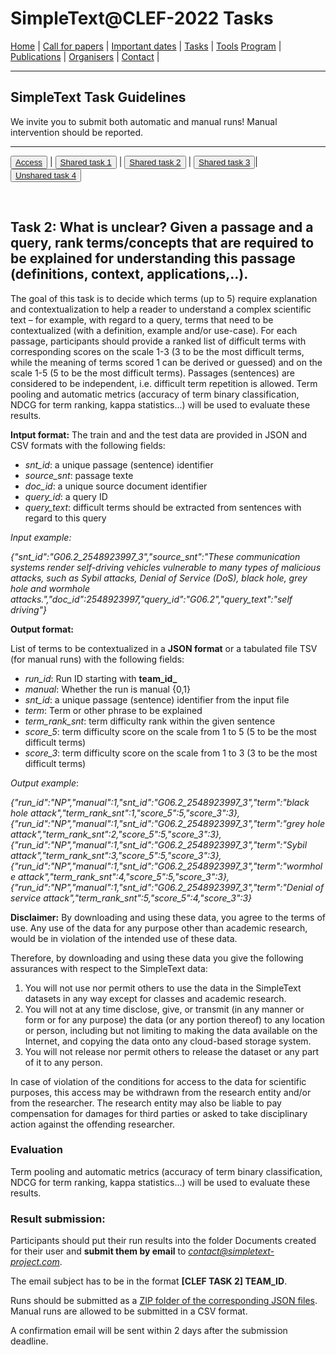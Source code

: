 # SimpleText@CLEF-2022 Tasks

[Home](./) | [Call for papers](./CFP) | [Important dates](./dates) | [Tasks](./tasks)  | [Tools](./tools) 
[Program](./program) | [Publications](./publications) | [Organisers](./organisers) | [Contact](./contact) |


---

## SimpleText Task Guidelines

We invite you to submit both automatic and manual runs! Manual intervention should be reported.

---

<button>[Access](./tasks)</button> | <button>[Shared task 1](./task1)</button> | <button>[Shared task 2](./task2)</button> | <button>[Shared task 3](./task3)</button>| <button>[Unshared task 4](./task4)</button>

<br>

## Task 2: What is unclear? Given a passage and a query, rank terms/concepts that are required to be explained for understanding this passage (definitions, context, applications,..).

The goal of this task is to decide which terms (up to 5) require explanation and contextualization to help a reader to understand a complex scientific text – for example, with regard to a query, terms that need to be contextualized (with a definition, example and/or use-case). 
For each passage, participants should provide a ranked list of difficult terms with corresponding scores on the scale 1-3 (3 to be the most difficult terms, while the meaning of terms scored 1 can be derived or guessed) and on the scale 1-5 (5 to be the most difficult terms). 
Passages (sentences) are considered to be independent, i.e. difficult term repetition is allowed. Term pooling and automatic metrics (accuracy of term binary classification, NDCG for term ranking, kappa statistics...) will be used to evaluate these results.

**Intput format:** 
The train and and the test data are provided in JSON and CSV formats with the following fields:
* *snt_id*: a unique passage (sentence) identifier
* *source_snt*: passage texte
* *doc_id*: a unique source document identifier
* *query_id*: a query ID
* *query_text*: difficult terms should be extracted from sentences with regard to this query

*Input example:*

*{"snt_id":"G06.2_2548923997_3","source_snt":"These communication systems render self-driving vehicles vulnerable to many types of malicious attacks, such as Sybil attacks, Denial of Service (DoS), black hole, grey hole and wormhole attacks.","doc_id":2548923997,"query_id":"G06.2","query_text":"self driving"}*

**Output format:** 

List of terms to be contextualized in a **JSON format** or a tabulated file TSV (for manual runs) with the following fields:
* *run_id*: Run ID starting with **team_id_**
* *manual*: Whether the run is manual {0,1}
* *snt_id*: a unique passage (sentence) identifier from the input file 
* *term*: Term or other phrase to be explained
* *term_rank_snt*: term difficulty rank within the given sentence
* *score_5*: term difficulty score on the scale from 1 to 5 (5 to be the most difficult terms)
* *score_3*: term difficulty score on the scale from 1 to 3 (3 to be the most difficult terms)

*Output example*:

*{"run_id":"NP","manual":1,"snt_id":"G06.2_2548923997_3","term":"black hole attack","term_rank_snt":1,"score_5":5,"score_3":3},{"run_id":"NP","manual":1,"snt_id":"G06.2_2548923997_3","term":"grey hole attack","term_rank_snt":2,"score_5":5,"score_3":3},{"run_id":"NP","manual":1,"snt_id":"G06.2_2548923997_3","term":"Sybil attack","term_rank_snt":3,"score_5":5,"score_3":3},{"run_id":"NP","manual":1,"snt_id":"G06.2_2548923997_3","term":"wormhole attack","term_rank_snt":4,"score_5":5,"score_3":3},{"run_id":"NP","manual":1,"snt_id":"G06.2_2548923997_3","term":"Denial of service attack","term_rank_snt":5,"score_5":4,"score_3":3}*

**Disclaimer:** By downloading and using these data, you agree to the terms of use. Any use of the data for any purpose other than academic research, would be in violation of the intended use of these data. 

Therefore, by downloading and using these data you give the following assurances with respect to the SimpleText data:
1. You will not use nor permit others to use the data in the SimpleText datasets in any way except for classes and academic research.
2. You will not at any time disclose, give, or transmit (in any manner or form or for any purpose) the data (or any portion thereof) to any location or person, including but not limiting to making the data available on the Internet, and copying the data onto any cloud-based storage system.
3. You will not release nor permit others to release the dataset or any part of it to any person. 

In case of violation of the conditions for access to the data for scientific purposes, this access may be withdrawn from the research entity and/or from the researcher. The research entity may also be liable to pay compensation for damages for third parties or asked to take disciplinary action against the offending researcher. 


### Evaluation
Term pooling and automatic metrics (accuracy of term binary classification, NDCG for term ranking, kappa statistics...) will be used to evaluate these results.

### Result submission:
Participants should put their run results into the folder Documents created for their user and **submit them by email** to *contact@simpletext-project.com*.

The email subject has to be in the format **\[CLEF TASK 2] TEAM_ID**. 

Runs should be submitted as a <ins>ZIP folder of the corresponding JSON files</ins>. Manual runs are allowed to be submitted in a CSV format. 

A confirmation email will be sent within 2 days after the submission deadline. 
